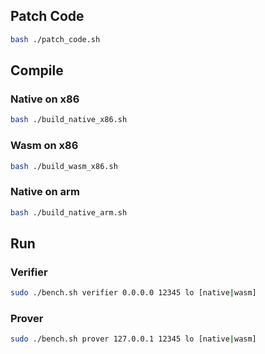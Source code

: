 
## Patch Code

```bash
bash ./patch_code.sh
```

## Compile

### Native on x86


```bash
bash ./build_native_x86.sh
```

### Wasm on x86



```bash
bash ./build_wasm_x86.sh
```


### Native on arm


```bash
bash ./build_native_arm.sh
```

## Run


### Verifier
```bash
sudo ./bench.sh verifier 0.0.0.0 12345 lo [native|wasm]
```

### Prover

```bash
sudo ./bench.sh prover 127.0.0.1 12345 lo [native|wasm]
```

